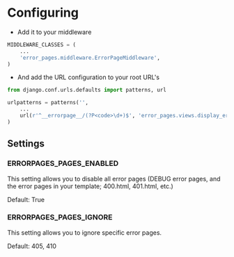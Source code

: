 Configuring
===========

* Add it to your middleware

```python
MIDDLEWARE_CLASSES = (
    ...
    'error_pages.middleware.ErrorPageMiddleware',
)
```

* And add the URL configuration to your root URL's

```python
from django.conf.urls.defaults import patterns, url

urlpatterns = patterns('',
    ...
    url(r'^__errorpage__/(?P<code>\d+)$', 'error_pages.views.display_error'),
)
```

Settings
--------

### ERRORPAGES_PAGES_ENABLED

This setting allows you to disable all error pages (DEBUG error pages, and
the error pages in your template; 400.html, 401.html, etc.)

Default: True

### ERRORPAGES_PAGES_IGNORE

This setting allows you to ignore specific error pages.

Default: 405, 410

